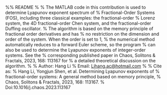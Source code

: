 %% README
%
% The MATLAB code in this contribution is used to determine Lyapunov exponent spectrum of 
% Fractional-Order Systems (FOS), including three classical examples: the fractional-order 
% Lorenz system, the 4D fractional-order Chen system, and the fractional-order Duffing oscillator. 
% The algorithm is based on the memory principle of fractional order derivatives and has 
% no restriction on the dimension and order of the system. When the order is set to 1, 
% the numerical method automatically reduces to a forward Euler scheme, so the program 
% can also be used to determine the Lyapunov exponents of integer-order systems. See the
% corresponding published paper in Chaos, Solitons & Fractals, 2023, 168: 113167 for 
% a detailed theoretical discussion on the algorithm.
%
% Author: Hang Li
% Email: Lihang.ac@hotmail.com
% 
% Cite as:
% Hang Li, Yongjun Shen, et al. Determining Lyapunov exponents of 
% fractional-order systems: A general method based on memory principle, 
% Chaos, Solitons & Fractals, 2023, 168: 113167. 
% Doi:10.1016/j.chaos.2023.113167

